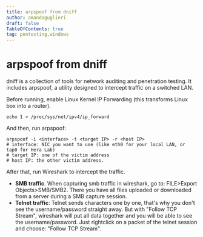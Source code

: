 ```yaml
---
title: arpspoof from dniff
author: amandaguglieri
draft: false
TableOfContents: true
tag: pentesting,windows 
---
```


# arpspoof from dniff

dniff is a collection of tools for network auditing and penetration testing. It includes arpspoof, a utility designed to intercept traffic on a switched LAN.

Before running, enable Linux Kernel IP Forwarding (this transforms Linux box into a router).

```
echo 1 > /proc/sys/net/ipv4/ip_forward
```

And then, run arpspoof:

```
arpspoof -i <interface> -t <target IP> -r <host IP>
# interface: NIC you want to use (like eth0 for your local LAN, or tap0 for Hera Lab)
# target IP: one of the victim address
# host IP: the other victim address.
```

After that, run Wireshark to intercept the traffic.

- **SMB traffic**. When capturing smb traffic in wireshark, go to: FILE>Export Objects>SMB/SMB2. There you have all files uploaded or downloaded from a server during a SMB capture session.
- **Telnet traffic**: Telnet sends characters one by one, that's why you don't see the username/password straight away. But with "Follow TCP Stream", wireshark will put all data together and you will be able to see the username/password. Just rightclick on a packet of the telnet session and choose: "Follow TCP Stream".
